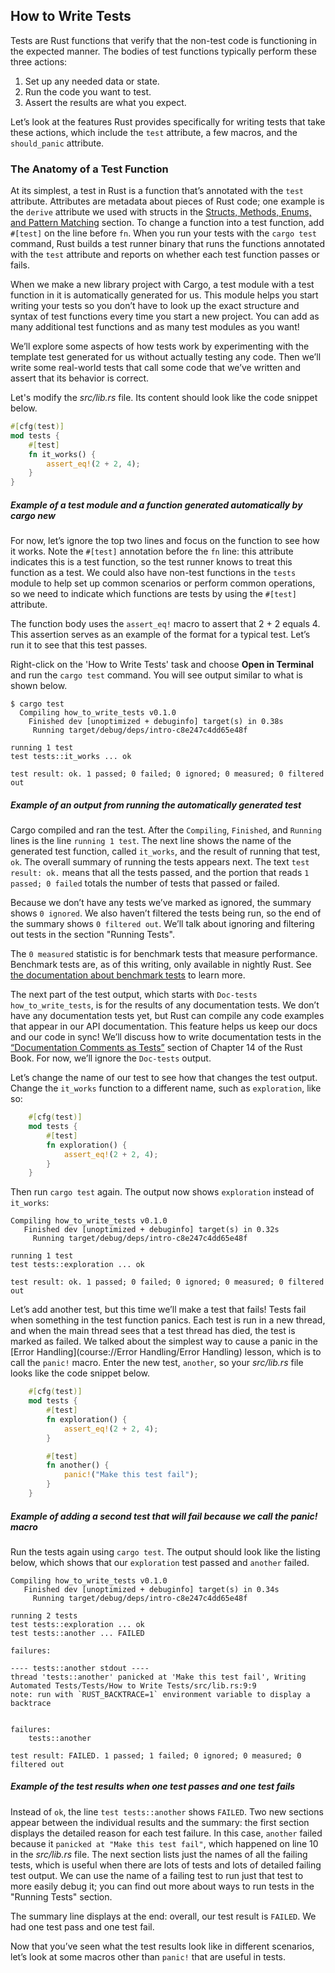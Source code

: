 ## How to Write Tests

Tests are Rust functions that verify that the non-test code is functioning in the expected manner. The bodies of test functions typically perform these three actions:

1.  Set up any needed data or state.
2.  Run the code you want to test.
3.  Assert the results are what you expect.

Let’s look at the features Rust provides specifically for writing tests that take these actions, which include the `test` attribute, a few macros, and the `should_panic` attribute.

### The Anatomy of a Test Function

At its simplest, a test in Rust is a function that’s annotated with the `test` attribute. Attributes are metadata about pieces of Rust code; one example is the `derive` attribute we used with structs in the [Structs, Methods, Enums, and Pattern Matching](course://Structs,%20Methods,%20Enums,%20and%20Pattern%20Matching) section. To change a function into a test function, add `#[test]` on the line before `fn`. When you run your tests with the `cargo test` command, Rust builds a test runner binary that runs the functions annotated with the `test` attribute and reports on whether each test function passes or fails.

When we make a new library project with Cargo, a test module with a test function in it is automatically generated for us. This module helps you start writing your tests so you don’t have to look up the exact structure and syntax of test functions every time you start a new project. You can add as many additional test functions and as many test modules as you want!

We’ll explore some aspects of how tests work by experimenting with the template test generated for us without actually testing any code. Then we’ll write some real-world tests that call some code that we’ve written and assert that its behavior is correct.

Let's modify the _src/lib.rs_ file. Its content should look like the code snippet below.

```rust
#[cfg(test)]
mod tests {
    #[test]
    fn it_works() {
        assert_eq!(2 + 2, 4);
    }
}
```

##### Example of a test module and a function generated automatically by cargo new

For now, let’s ignore the top two lines and focus on the function to see how it works. Note the `#[test]` annotation before the `fn` line: this attribute indicates this is a test function, so the test runner knows to treat this function as a test. We could also have non-test functions in the `tests` module to help set up common scenarios or perform common operations, so we need to indicate which functions are tests by using the `#[test]` attribute.

The function body uses the `assert_eq!` macro to assert that 2 + 2 equals 4. This assertion serves as an example of the format for a typical test. Let’s run it to see that this test passes.

Right-click on the 'How to Write Tests' task and choose **Open in Terminal** and run the `cargo test` command.
You will see output similar to what is shown below.

```text
$ cargo test
  Compiling how_to_write_tests v0.1.0
    Finished dev [unoptimized + debuginfo] target(s) in 0.38s
     Running target/debug/deps/intro-c8e247c4dd65e48f

running 1 test
test tests::it_works ... ok

test result: ok. 1 passed; 0 failed; 0 ignored; 0 measured; 0 filtered out
```

##### Example of an output from running the automatically generated test

Cargo compiled and ran the test. After the `Compiling`, `Finished`, and `Running` lines is the line `running 1 test`. The next line shows the name of the generated test function, called `it_works`, and the result of running that test, `ok`. The overall summary of running the tests appears next. The text `test result: ok.` means that all the tests passed, and the portion that reads `1 passed; 0 failed` totals the number of tests that passed or failed.

Because we don’t have any tests we’ve marked as ignored, the summary shows `0 ignored`. We also haven’t filtered the tests being run, so the end of the summary shows `0 filtered out`. We’ll talk about ignoring and filtering out tests in the section "Running Tests".

The `0 measured` statistic is for benchmark tests that measure performance. Benchmark tests are, as of this writing, only available in nightly Rust. See [the documentation about benchmark tests](https://doc.rust-lang.org/unstable-book/library-features/test.html) to learn more.

The next part of the test output, which starts with `Doc-tests how_to_write_tests`, is for the results of any documentation tests. We don’t have any documentation tests yet, but Rust can compile any code examples that appear in our API documentation. This feature helps us keep our docs and our code in sync! We’ll discuss how to write documentation tests in the [“Documentation Comments as Tests”](https://doc.rust-lang.org/stable/book/ch14-02-publishing-to-crates-io.html#documentation-comments-as-tests) section of Chapter 14 of the Rust Book. For now, we’ll ignore the `Doc-tests` output.

Let’s change the name of our test to see how that changes the test output. Change the `it_works` function to a different name, such as `exploration`, like so:

```rust
    #[cfg(test)]
    mod tests {
        #[test]
        fn exploration() {
            assert_eq!(2 + 2, 4);
        }
    }
```

Then run `cargo test` again. The output now shows `exploration` instead of `it_works`:

```text
Compiling how_to_write_tests v0.1.0
   Finished dev [unoptimized + debuginfo] target(s) in 0.32s
     Running target/debug/deps/intro-c8e247c4dd65e48f

running 1 test
test tests::exploration ... ok

test result: ok. 1 passed; 0 failed; 0 ignored; 0 measured; 0 filtered out
```

Let’s add another test, but this time we’ll make a test that fails! Tests fail when something in the test function panics. Each test is run in a new thread, and when the main thread sees that a test thread has died, the test is marked as failed. We talked about the simplest way to cause a panic in the [Error Handling](course://Error Handling/Error Handling) lesson, which is to call the `panic!` macro. Enter the new test, `another`, so your _src/lib.rs_ file looks like the code snippet below.

```rust
    #[cfg(test)]
    mod tests {
        #[test]
        fn exploration() {
            assert_eq!(2 + 2, 4);
        }

        #[test]
        fn another() {
            panic!("Make this test fail");
        }
    }
```

##### Example of adding a second test that will fail because we call the panic! macro

Run the tests again using `cargo test`. The output should look like the listing below, which shows that our `exploration` test passed and `another` failed.
```text
Compiling how_to_write_tests v0.1.0
   Finished dev [unoptimized + debuginfo] target(s) in 0.34s
     Running target/debug/deps/intro-c8e247c4dd65e48f

running 2 tests
test tests::exploration ... ok
test tests::another ... FAILED

failures:

---- tests::another stdout ----
thread 'tests::another' panicked at 'Make this test fail', Writing Automated Tests/Tests/How to Write Tests/src/lib.rs:9:9
note: run with `RUST_BACKTRACE=1` environment variable to display a backtrace


failures:
    tests::another

test result: FAILED. 1 passed; 1 failed; 0 ignored; 0 measured; 0 filtered out
```

##### Example of the test results when one test passes and one test fails

Instead of `ok`, the line `test tests::another` shows `FAILED`. Two new sections appear between the individual results and the summary: the first section displays the detailed reason for each test failure. In this case, `another` failed because it `panicked at "Make this test fail"`, which happened on line 10 in the _src/lib.rs_ file. The next section lists just the names of all the failing tests, which is useful when there are lots of tests and lots of detailed failing test output. We can use the name of a failing test to run just that test to more easily debug it; you can find out more about ways to run tests in the "Running Tests" section.

The summary line displays at the end: overall, our test result is `FAILED`. We had one test pass and one test fail.

Now that you’ve seen what the test results look like in different scenarios, let’s look at some macros other than `panic!` that are useful in tests.
